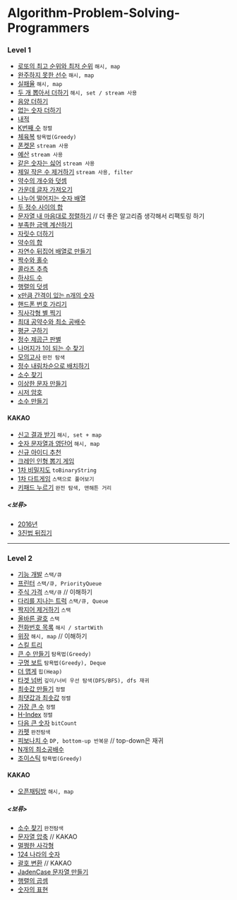 # Algorithm-Problem-Solving-Programmers
### Level 1
* [로또의 최고 순위와 최저 순위](https://programmers.co.kr/learn/courses/30/lessons/77484) `해시, map`
* [완주하지 못한 선수](https://programmers.co.kr/learn/courses/30/lessons/42576) `해시, map` 
* [실패율](https://programmers.co.kr/learn/courses/30/lessons/42889) `해시, map`
* [두 개 뽑아서 더하기](https://programmers.co.kr/learn/courses/30/lessons/68644) `해시, set / stream 사용`
* [음양 더하기](https://programmers.co.kr/learn/courses/30/lessons/76501)
* [없는 숫자 더하기](https://programmers.co.kr/learn/courses/30/lessons/86051)
* [내적](https://programmers.co.kr/learn/courses/30/lessons/70128)
* [K번째 수](https://programmers.co.kr/learn/courses/30/lessons/42748) `정렬`
* [체육복](https://programmers.co.kr/learn/courses/30/lessons/42862) `탐욕법(Greedy)`
* [폰켓몬](https://programmers.co.kr/learn/courses/30/lessons/1845) `stream 사용`
* [예산](https://programmers.co.kr/learn/courses/30/lessons/12982) `stream 사용`
* [같은 숫자는 싫어](https://programmers.co.kr/learn/courses/30/lessons/12906) `stream 사용`
* [제일 작은 수 제거하기](https://programmers.co.kr/learn/courses/30/lessons/12935) `stream 사용, filter`
* [약수의 개수와 덧셈](https://programmers.co.kr/learn/courses/30/lessons/77884)
* [가운데 글자 가져오기](https://programmers.co.kr/learn/courses/30/lessons/12903)
* [나누어 떨어지는 숫자 배열](https://programmers.co.kr/learn/courses/30/lessons/12910)
* [두 정수 사이의 합](https://programmers.co.kr/learn/courses/30/lessons/12912)
* [문자열 내 마음대로 정렬하기](https://programmers.co.kr/learn/courses/30/lessons/12915) // 더 좋은 알고리즘 생각해서 리팩토링 하기
* [부족한 금액 계산하기](https://programmers.co.kr/learn/courses/30/lessons/82612)
* [자릿수 더하기](https://programmers.co.kr/learn/courses/30/lessons/12931)
* [약수의 합](https://programmers.co.kr/learn/courses/30/lessons/12928)
* [자연수 뒤집어 배열로 만들기](https://programmers.co.kr/learn/courses/30/lessons/12932)
* [짝수와 홀수](https://programmers.co.kr/learn/courses/30/lessons/12937)
* [콜라츠 추측](https://programmers.co.kr/learn/courses/30/lessons/12943)
* [하샤드 수](https://programmers.co.kr/learn/courses/30/lessons/12947)
* [행렬의 덧셈](https://programmers.co.kr/learn/courses/30/lessons/12950)
* [x만큼 간격이 있는 n개의 숫자](https://programmers.co.kr/learn/courses/30/lessons/12954)
* [핸드폰 번호 가리기](https://programmers.co.kr/learn/courses/30/lessons/12948)
* [직사각형 별 찍기](https://programmers.co.kr/learn/courses/30/lessons/12969)
* [최대 공약수와 최소 공배수](https://programmers.co.kr/learn/courses/30/lessons/12940)
* [평균 구하기](https://programmers.co.kr/learn/courses/30/lessons/12944)
* [정수 제곱근 판별](https://programmers.co.kr/learn/courses/30/lessons/12934) 
* [나머지가 1이 되는 수 찾기](https://programmers.co.kr/learn/courses/30/lessons/87389)
* [모의고사](https://programmers.co.kr/learn/courses/30/lessons/42840) `완전 탐색`
* [정수 내림차순으로 배치하기](https://programmers.co.kr/learn/courses/30/lessons/12933)
* [소수 찾기](https://programmers.co.kr/learn/courses/30/lessons/12921)
* [이상한 문자 만들기](https://programmers.co.kr/learn/courses/30/lessons/12930)
* [시저 암호](https://programmers.co.kr/learn/courses/30/lessons/12926)
* [소수 만들기](https://programmers.co.kr/learn/courses/30/lessons/12977)
#### KAKAO
* [신고 결과 받기](https://programmers.co.kr/learn/courses/30/lessons/92334) `해시, set + map`
* [숫자 문자열과 영단어](https://programmers.co.kr/learn/courses/30/lessons/81301) `해시, map`
* [신규 아이디 추천](https://programmers.co.kr/learn/courses/30/lessons/72410?language=java)
* [크레인 인형 뽑기 게임](https://programmers.co.kr/learn/courses/30/lessons/64061) 
* [1차 비밀지도](https://programmers.co.kr/learn/courses/30/lessons/17681) `toBinaryString`
* [1차 다트게임](https://programmers.co.kr/learn/courses/30/lessons/17682) `스택으로 풀어보기`
* [키패드 누르기](https://programmers.co.kr/learn/courses/30/lessons/67256) `완전 탐색, 맨해튼 거리`

##### <보류>
* [2016년](https://programmers.co.kr/learn/courses/30/lessons/12901)
* [3진법 뒤집기](https://programmers.co.kr/learn/courses/30/lessons/68935)

* * *

### Level 2
* [기능 개발](https://programmers.co.kr/learn/courses/30/lessons/42586) `스택/큐`
* [프린터](https://programmers.co.kr/learn/courses/30/lessons/42587) `스택/큐, PriorityQueue` 
* [주식 가격](https://programmers.co.kr/learn/courses/30/lessons/42584) `스택/큐` // 이해하기
* [다리를 지나는 트럭](https://programmers.co.kr/learn/courses/30/lessons/42583) `스택/큐, Queue`
* [짝지어 제거하기](https://programmers.co.kr/learn/courses/30/lessons/12973) `스택`
* [올바른 괄호](https://programmers.co.kr/learn/courses/30/lessons/12909?language=java) `스택`
* [전화번호 목록](https://programmers.co.kr/learn/courses/30/lessons/42577) `해시 / startWith`
* [위장](https://programmers.co.kr/learn/courses/30/lessons/42578) `해시, map` // 이해하기
* [스킬 트리](https://programmers.co.kr/learn/courses/30/lessons/49993)
* [큰 수 만들기](https://programmers.co.kr/learn/courses/30/lessons/42883) `탐욕법(Greedy)`
* [구명 보트](https://programmers.co.kr/learn/courses/30/lessons/42885) `탐욕법(Greedy), Deque`
* [더 맵게](https://programmers.co.kr/learn/courses/30/lessons/42626) `힙(Heap)`
* [타겟 넘버](https://programmers.co.kr/learn/courses/30/lessons/43165) `깊이/너비 우선 탐색(DFS/BFS), dfs 재귀`
* [최솟값 만들기](https://programmers.co.kr/learn/courses/30/lessons/12941) `정렬`
* [최댓값과 최솟값](https://programmers.co.kr/learn/courses/30/lessons/12939) `정렬`
* [가장 큰 수](https://programmers.co.kr/learn/courses/30/lessons/42746) `정렬`
* [H-Index](https://programmers.co.kr/learn/courses/30/lessons/42747) `정렬`
* [다음 큰 숫자](https://programmers.co.kr/learn/courses/30/lessons/12911) `bitCount`
* [카펫](https://programmers.co.kr/learn/courses/30/lessons/42842) `완전탐색`
* [피보나치 수](https://programmers.co.kr/learn/courses/30/lessons/12945) `DP, bottom-up 반복문` // top-down은 재귀
* [N개의 최소공배수](https://programmers.co.kr/learn/courses/30/lessons/12953)
* [조이스틱](https://programmers.co.kr/learn/courses/30/lessons/42860) `탐욕법(Greedy)`

#### KAKAO
* [오픈채팅방](https://programmers.co.kr/learn/courses/30/lessons/42888) `해시, map`

##### <보류>
* [소수 찾기](https://programmers.co.kr/learn/courses/30/lessons/42839) `완전탐색`
* [문자열 압축]() // KAKAO
* [멀쩡한 사각형]()
* [124 나라의 숫자]()
* [괄호 변환]() // KAKAO
* [JadenCase 문자열 만들기]()
* [행렬의 곱셈]()
* [숫자의 표현]()
